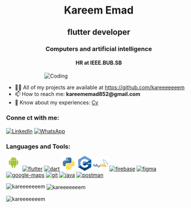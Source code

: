 
<h1 align="center"> Kareem Emad</h1>
<h2 align="center">flutter developer </h2>
<h3 align="center">Computers and artificial intelligence </h3>
<h4 align="center"> HR at IEEE.BUB.SB </h4>

<img align="right" alt="Coding" width="400" src="https://media0.giphy.com/media/qgQUggAC3Pfv687qPC/giphy.gif">

<p align="left"> <a href="https://twitter.com/" target="blank"><img src="https://img.shields.io/twitter/follow/?logo=twitter&style=for-the-badge" alt="" /></a> </p>

<ul>
    <li>👨‍💻 All of my projects are available at <a href="https://github.com/kareeeeeeem" target="_blank">https://github.com/kareeeeeeem</a></li>
    <li>📫 How to reach me: <strong>kareememad852@gmail.com</strong></li>
    <li>📄 Know about my experiences: <a href=(https://drive.google.com/drive/u/0/home)" target="_blank">Cv</a></li>
</ul>

<h3 align="left">Conne
    ct with me:</h3>
<p align="left">
    <a href="https://www.linkedin.com/in/kareem-emad-651893219/" target="blank"><img align="center"
            src="https://raw.githubusercontent.com/rahuldkjain/github-profile-readme-generator/master/src/images/icons/Social/linked-in-alt.svg"
            alt="LinkedIn" height="30" width="40" /></a>
    <a href="https://wa.me/01554327428" target="blank"><img align="center"
            src="https://imageurl_for_whatsapp_icon.svg"
            alt="WhatsApp" height="30" width="40" /></a>
</p>

</p>

<h3 align="left">Languages and Tools:</h3>
<p align="left">
    <a href="https://developer.android.com" target="_blank" rel="noreferrer"><img
            src="https://raw.githubusercontent.com/devicons/devicon/master/icons/android/android-original-wordmark.svg"
            alt="android" width="40" height="40" /></a>
    <a href="https://flutter.dev" target="_blank" rel="noreferrer"><img
            src="https://www.vectorlogo.zone/logos/flutterio/flutterio-icon.svg" alt="flutter" width="40" height="40" /></a>
    <a href="https://dart.dev" target="_blank" rel="noreferrer"><img
            src="https://www.vectorlogo.zone/logos/dartlang/dartlang-icon.svg" alt="dart" width="40" height="40" /></a>
    <a href="https://www.python.org" target="_blank" rel="noreferrer"><img
            src="https://raw.githubusercontent.com/devicons/devicon/master/icons/python/python-original.svg" alt="python" width="40" height="40" /></a>
    <a href="https://en.cppreference.com/" target="_blank" rel="noreferrer"><img
            src="https://raw.githubusercontent.com/devicons/devicon/master/icons/cplusplus/cplusplus-original.svg" alt="c++" width="40" height="40" /></a>
    <a href="https://www.w3schools.com/sql/" target="_blank" rel="noreferrer"><img
            src="https://raw.githubusercontent.com/devicons/devicon/master/icons/mysql/mysql-original-wordmark.svg" alt="sql" width="40" height="40" /></a>
    <a href="https://firebase.google.com/" target="_blank" rel="noreferrer"><img
            src="https://www.vectorlogo.zone/logos/firebase/firebase-icon.svg" alt="firebase" width="40" height="40" /></a>
    <a href="https://www.figma.com/" target="_blank" rel="noreferrer"><img
            src="https://www.vectorlogo.zone/logos/figma/figma-icon.svg" alt="figma" width="40" height="40" /></a>
    <a href="https://cloud.google.com/maps-platform/" target="_blank" rel="noreferrer"><img
            src="https://www.vectorlogo.zone/logos/google_maps/google_maps-icon.svg" alt="google-maps" width="40" height="40" /></a>
    <a href="https://git-scm.com/" target="_blank" rel="noreferrer"><img
            src="https://www.vectorlogo.zone/logos/git-scm/git-scm-icon.svg" alt="git" width="40" height="40" /></a>
    <a href="https://www.java.com/" target="_blank" rel="noreferrer"><img
            src="https://www.vectorlogo.zone/logos/java/java-icon.svg" alt="java" width="40" height="40" /></a>
    <a href="https://www.postman.com/" target="_blank" rel="noreferrer"><img
            src="https://www.vectorlogo.zone/logos/getpostman/getpostman-icon.svg" alt="postman" width="40" height="40" /></a>
</p>


<p><img align="left" src="https://github-readme-stats.vercel.app/api/top-langs?username=kareeeeeeem&show_icons=true&locale=en&layout=compact"
        alt="kareeeeeeem" /></p>

<p>&nbsp;<img align="center" src="https://github-readme-stats.vercel.app/api?username=kareeeeeeem&show_icons=true&locale=en"
        alt="kareeeeeeem" /></p>

<p><img align="center" src="https://github-readme-streak-stats.herokuapp.com/?user=kareeeeeeem&"
        alt="kareeeeeeem" /></p>
